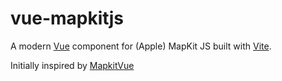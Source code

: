 # vue-mapkitjs

A modern [Vue](https://vuejs.org) component for (Apple) MapKit JS built with
[Vite](https://vitejs.dev).

Initially inspired by [MapkitVue](https://github.com/thomas-alrek/MapkitVue)


